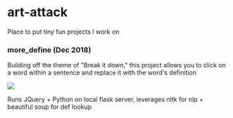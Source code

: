 # art-attack
Place to put tiny fun projects I work on

### more_define (Dec 2018)
Building off the theme of "Break it down," this project allows you to click on a word within a sentence and replace it with the word's definition

![](https://media.giphy.com/media/ddxE5ihjWuqRz7eGdv/source.gif)

Runs JQuery + Python on local flask server, leverages nltk for nlp + beautiful soup for def lookup
